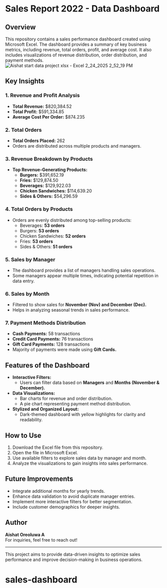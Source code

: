 # Sales Report 2022 - Data Dashboard


## Overview
This repository contains a sales performance dashboard created using Microsoft Excel. The dashboard provides a summary of key business metrics, including revenue, total orders, profit, and average cost. It also includes visualizations of revenue distribution, order distribution, and payment methods.
![Aishat start data project xlsx - Excel 2_24_2025 2_52_19 PM](https://github.com/user-attachments/assets/7707a808-6505-4a27-a8d1-a3100b3e55ba)

## Key Insights
### 1. **Revenue and Profit Analysis**
   - **Total Revenue:** $820,384.52
   - **Total Profit:** $591,334.85
   - **Average Cost Per Order:** $874.235

### 2. **Total Orders**
   - **Total Orders Placed:** 262
   - Orders are distributed across multiple products and managers.

### 3. **Revenue Breakdown by Products**
   - **Top Revenue-Generating Products:**
     - **Burgers:** $391,652.19
     - **Fries:** $129,874.50
     - **Beverages:** $129,922.03
     - **Chicken Sandwiches:** $114,639.20
     - **Sides & Others:** $54,296.59

### 4. **Total Orders by Products**
   - Orders are evenly distributed among top-selling products:
     - Beverages: **53 orders**
     - Burgers: **53 orders**
     - Chicken Sandwiches: **52 orders**
     - Fries: **53 orders**
     - Sides & Others: **51 orders**

### 5. **Sales by Manager**
   - The dashboard provides a list of managers handling sales operations.
   - Some managers appear multiple times, indicating potential repetition in data entry.

### 6. **Sales by Month**
   - Filtered to show sales for **November (Nov) and December (Dec).**
   - Helps in analyzing seasonal trends in sales performance.

### 7. **Payment Methods Distribution**
   - **Cash Payments:** 58 transactions
   - **Credit Card Payments:** 76 transactions
   - **Gift Card Payments:** 128 transactions
   - Majority of payments were made using **Gift Cards.**

## Features of the Dashboard
- **Interactive Filters:**
  - Users can filter data based on **Managers** and **Months (November & December).**
- **Data Visualizations:**
  - Bar charts for revenue and order distribution.
  - A pie chart representing payment method distribution.
- **Stylized and Organized Layout:**
  - Dark-themed dashboard with yellow highlights for clarity and readability.

## How to Use
1. Download the Excel file from this repository.
2. Open the file in Microsoft Excel.
3. Use available filters to explore sales data by manager and month.
4. Analyze the visualizations to gain insights into sales performance.

## Future Improvements
- Integrate additional months for yearly trends.
- Enhance data validation to avoid duplicate manager entries.
- Implement more interactive filters for better segmentation.
- Include customer demographics for deeper insights.

## Author
**Aishat Oreoluwa A**  
For inquiries, feel free to reach out!

---
This project aims to provide data-driven insights to optimize sales performance and improve decision-making in business operations.

# sales-dashboard
